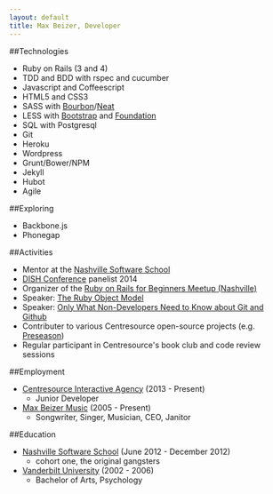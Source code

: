 ```yaml
---
layout: default
title: Max Beizer, Developer
---
```


##Technologies
* Ruby on Rails (3 and 4)
* TDD and BDD with rspec and cucumber
* Javascript and Coffeescript
* HTML5 and CSS3
* SASS with [Bourbon](http://bourbon.io)/[Neat](http://neat.bourbon.io)
* LESS with [Bootstrap](http://getbootstrap.com) and [Foundation](http://foundation.zurb.com)
* SQL with Postgresql
* Git
* Heroku
* Wordpress
* Grunt/Bower/NPM
* Jekyll
* Hubot
* Agile

##Exploring
* Backbone.js
* Phonegap

##Activities
* Mentor at the [Nashville Software School](http://www.nashvillesoftwareschool.com)
* [DISH Conference](http://www.dishconference.com/) panelist 2014
* Organizer of the [Ruby on Rails for Beginners Meetup (Nashville)](http://www.meetup.com/nashvillerails-beginners/)
* Speaker: [The Ruby Object Model](http://www.slideshare.net/mbeizer/ruby-object-model-23413809)
* Speaker: [Only What Non-Developers Need to Know about Git and Github](http://www.slideshare.net/mbeizer/git-and-github-31529718)
* Contributer to various Centresource open-source projects (e.g. [Preseason](https://github.com/centresource/preseason))
* Regular participant in Centresource's book club and code review sessions

##Employment
* [Centresource Interactive Agency](http://www.centresource.com) (2013 - Present)
  * <i class="fa fa-arrow-circle-o-right"></i>  Junior Developer
* [Max Beizer Music](http://www.maxbeizer.com) (2005 - Present)
  * <i class="fa fa-arrow-circle-o-right"></i>  Songwriter, Singer, Musician, CEO, Janitor

##Education
* [Nashville Software School](http://www.nashvillesoftwareschool.com) (June 2012 - December 2012)
  * <i class="fa fa-thumbs-o-up"></i>  cohort one, the original gangsters
* [Vanderbilt University](http://www.vanderbilt.edu) (2002 - 2006)
  * <i class="fa fa-thumbs-o-up"></i>  Bachelor of Arts, Psychology
